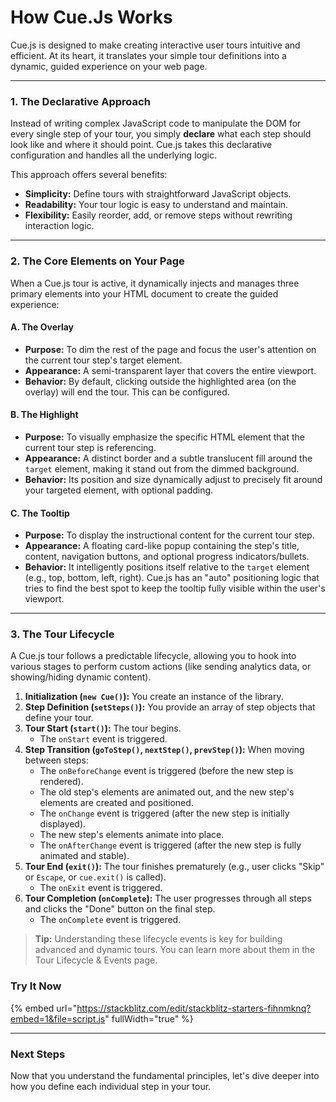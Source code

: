 # How Cue.Js Works

Cue.js is designed to make creating interactive user tours intuitive and efficient. At its heart, it translates your simple tour definitions into a dynamic, guided experience on your web page.

***

### 1. The Declarative Approach

Instead of writing complex JavaScript code to manipulate the DOM for every single step of your tour, you simply **declare** what each step should look like and where it should point. Cue.js takes this declarative configuration and handles all the underlying logic.

This approach offers several benefits:

* **Simplicity:** Define tours with straightforward JavaScript objects.
* **Readability:** Your tour logic is easy to understand and maintain.
* **Flexibility:** Easily reorder, add, or remove steps without rewriting interaction logic.

***

### 2. The Core Elements on Your Page

When a Cue.js tour is active, it dynamically injects and manages three primary elements into your HTML document to create the guided experience:

#### A. The Overlay

* **Purpose:** To dim the rest of the page and focus the user's attention on the current tour step's target element.
* **Appearance:** A semi-transparent layer that covers the entire viewport.
* **Behavior:** By default, clicking outside the highlighted area (on the overlay) will end the tour. This can be configured.

#### B. The Highlight

* **Purpose:** To visually emphasize the specific HTML element that the current tour step is referencing.
* **Appearance:** A distinct border and a subtle translucent fill around the `target` element, making it stand out from the dimmed background.
* **Behavior:** Its position and size dynamically adjust to precisely fit around your targeted element, with optional padding.

#### C. The Tooltip

* **Purpose:** To display the instructional content for the current tour step.
* **Appearance:** A floating card-like popup containing the step's title, content, navigation buttons, and optional progress indicators/bullets.
* **Behavior:** It intelligently positions itself relative to the `target` element (e.g., top, bottom, left, right). Cue.js has an "auto" positioning logic that tries to find the best spot to keep the tooltip fully visible within the user's viewport.

***

### 3. The Tour Lifecycle

A Cue.js tour follows a predictable lifecycle, allowing you to hook into various stages to perform custom actions (like sending analytics data, or showing/hiding dynamic content).

1. **Initialization (`new Cue()`):** You create an instance of the library.
2. **Step Definition (`setSteps()`):** You provide an array of step objects that define your tour.
3. **Tour Start (`start()`):** The tour begins.
   * The `onStart` event is triggered.
4. **Step Transition (`goToStep()`, `nextStep()`, `prevStep()`):** When moving between steps:
   * The `onBeforeChange` event is triggered (before the new step is rendered).
   * The old step's elements are animated out, and the new step's elements are created and positioned.
   * The `onChange` event is triggered (after the new step is initially displayed).
   * The new step's elements animate into place.
   * The `onAfterChange` event is triggered (after the new step is fully animated and stable).
5. **Tour End (`exit()`):** The tour finishes prematurely (e.g., user clicks "Skip" or `Escape`, or `cue.exit()` is called).
   * The `onExit` event is triggered.
6. **Tour Completion (`onComplete`):** The user progresses through all steps and clicks the "Done" button on the final step.
   * The `onComplete` event is triggered.

> **Tip:** Understanding these lifecycle events is key for building advanced and dynamic tours. You can learn more about them in the Tour Lifecycle & Events page.

### Try It Now

{% embed url="https://stackblitz.com/edit/stackblitz-starters-fihnmknq?embed=1&file=script.js" fullWidth="true" %}

***

### Next Steps

Now that you understand the fundamental principles, let's dive deeper into how you define each individual step in your tour.
